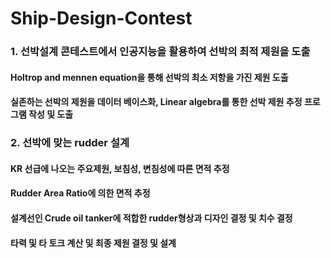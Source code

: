 # Ship-Design-Contest

### 1. 선박설계 콘테스트에서 인공지능을 활용하여 선박의 최적 제원을 도출

#### Holtrop and mennen equation을 통해 선박의 최소 저항을 가진 제원 도출

#### 실존하는 선박의 제원을 데이터 베이스화, Linear algebra를 통한 선박 제원 추정 프로그램 작성 및 도출


### 2. 선박에 맞는 rudder 설계

#### KR 선급에 나오는 주요제원, 보침성, 변침성에 따른 면적 추정
#### Rudder Area Ratio에 의한 면적 추정

#### 설계선인 Crude oil tanker에 적합한 rudder형상과 디자인 결정 및 치수 결정
#### 타력 및 타 토크 계산 및 최종 제원 결정 및 설계
